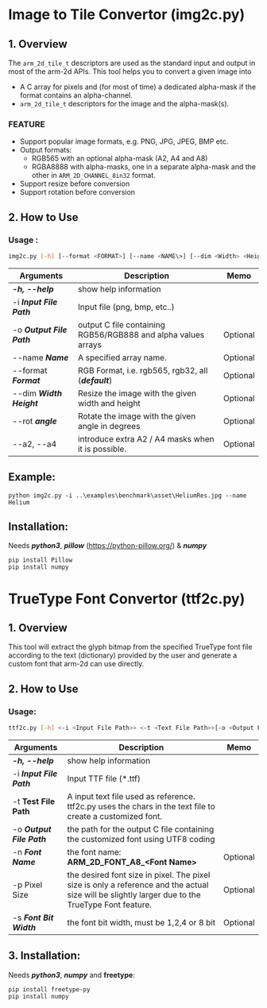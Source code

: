 # Image to Tile Convertor (img2c.py)

## 1. Overview

The `arm_2d_tile_t` descriptors are used as the standard input and output in most of the arm-2d APIs. This tool helps you to convert a given image into

- A C array for pixels and (for most of time) a dedicated alpha-mask if the format contains an alpha-channel.
- `arm_2d_tile_t` descriptors for the image and the alpha-mask(s).



### FEATURE

- Support popular image formats, e.g. PNG, JPG, JPEG, BMP etc.
- Output formats:
  - RGB565 with an optional alpha-mask (A2, A4 and A8)
  - RGBA8888 with alpha-masks, one in a separate alpha-mask and the other in `ARM_2D_CHANNEL_8in32` format.
- Support resize before conversion
- Support rotation before conversion



## 2. How to Use

### Usage :

```sh
img2c.py [-h] [--format <FORMAT>] [--name <NAME\>] [--dim <Width> <Height>] [--rot <ANGLE>] <-i <Input File Path>> [-o <Output file Path>]
```



| Arguments                 | Description                                                  | Memo     |
| ------------------------- | ------------------------------------------------------------ | -------- |
| ***-h, --help***          | show help information                                        |          |
| -i ***Input File Path***  | Input file (png, bmp, etc..)                                 |          |
| -o ***Output File Path*** | output C file containing RGB56/RGB888 and alpha values arrays | Optional |
| --name ***Name***         | A specified array name.                                      | Optional |
| --format ***Format***     | RGB Format, i.e. rgb565, rgb32, all (***default***)          | Optional |
| --dim ***Width Height***  | Resize the image with the given width and height             | Optional |
| --rot ***angle***         | Rotate the image with the given angle in degrees             | Optional |
| --a2, --a4                | introduce extra A2 / A4 masks when it is possible.           | Optional |


## Example:

```
python img2c.py -i ..\examples\benchmark\asset\HeliumRes.jpg --name Helium
```



## Installation:

Needs ***python3***, ***pillow*** (https://python-pillow.org/) & ***numpy***

```
pip install Pillow
pip install numpy
```





# TrueType Font Convertor (ttf2c.py)

## 1. Overview

This tool will extract the glyph bitmap from the specified TrueType font file according to the text (dictionary) provided by the user and generate a custom font that arm-2d can use directly.



## 2. How to Use

### Usage:

```sh
ttf2c.py [-h] <-i <Input File Path>> <-t <Text File Path>>[-o <Output File Path>] [-n <Font Name>] [-s <Font Bit Width>]
```



| Arguments                 | Description                                                  | Memo     |
| ------------------------- | ------------------------------------------------------------ | -------- |
| ***-h, --help***          | show help information                                        |          |
| -i ***Input File Path***  | Input TTF file (*.ttf)                                       |          |
| -t **Test File Path**     | A input text file used as reference. ttf2c.py uses the chars in the text file to create a customized font. |          |
| -o ***Output File Path*** | the path for the output C file containing the customized font using UTF8 coding |          |
| -n ***Font Name***        | the font name: **ARM_2D_FONT_A8_\<Font Name\>**              | Optional |
| -p Pixel Size             | the desired font size in pixel. The pixel size is only a reference and the actual size will be slightly larger due to the TrueType Font feature. | Optional |
| -s ***Font Bit Width***   | the font bit width, must be 1,2,4 or 8 bit                   | Optional |


## 3. Installation:

Needs ***python3***, ***numpy*** and **freetype**:

```
pip install freetype-py
pip install numpy
```



